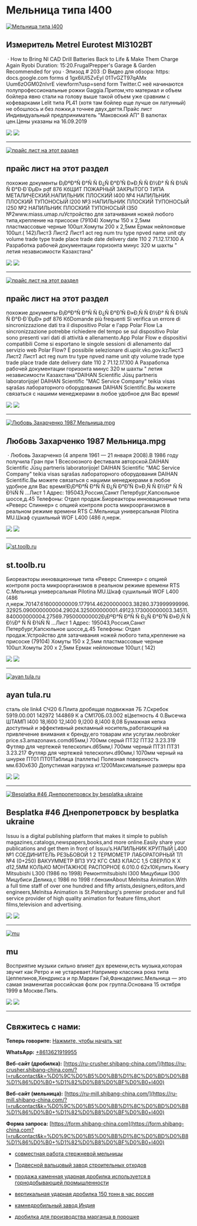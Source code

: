 # Мельница типа l400

<a href="https://swt.shibang-china.com/?l=ru&img&k=%D0%9C%D0%B5%D0%BB%D1%8C%D0%BD%D0%B8%D1%86%D0%B0+%D1%82%D0%B8%D0%BF%D0%B0+l400" target="_blank">![Мельница типа l400](http://static.shibang-china.com/all-800x300/1034.jpg)</a>

## Измеритель Metrel Eurotest MI3102BT
&nbsp;&#0183;&#32;How to Bring NI CAD Drill Batteries Back to Life &amp; Make Them Charge Again Ryobi Duration: 15:20.FrugalPrepper's Garage &amp; Garden Recommended for you&nbsp;&#0183;&#32;Эпизод # 203 :D Видео для обзора: https: docs.google.com forms d 1gx6iUl5ZvEyI 01TvGZT97qAMx Uum6zOGM02nIvrE viewform?usp=send form Twitter.С неё начинаются полупрофессиональные рожки Gaggia.Притом,что материал и объем бойлера явно стали на голову выше такой объем уже сравним с кофеварками Lelit типа PL41 (хотя там бойлер еще лучше он латунный) не обошлось и без ложки,а точнее двух,дегтя.Прайс лист Индивидуальный предприниматель &quot;Маковский АП&quot; В валютах цен.Цены указаны на 16.09.2019


<a href="https://whatsapp.shibangsoft.com/WhatsApp.php" target="_blank" title="WhatsApp">![](http://static.shibang-china.com/icon/whatsapp.png)</a> <a href="https://swt.shibang-china.com/?l=ru&icon&k=%D0%9C%D0%B5%D0%BB%D1%8C%D0%BD%D0%B8%D1%86%D0%B0+%D1%82%D0%B8%D0%BF%D0%B0+l400" target="_blank">![](http://static.shibang-china.com/icon/chat-ru.png)</a>

---

<a href="https://swt.shibang-china.com/?l=ru&img&k=%D0%9C%D0%B5%D0%BB%D1%8C%D0%BD%D0%B8%D1%86%D0%B0+%D1%82%D0%B8%D0%BF%D0%B0+l400" target="_blank">![прайс лист на этот раздел](http://static.shibang-china.com/all-800x300/777.jpg)</a>

## прайс лист на этот раздел
похожие документы &#208;&#161;&#208;&#186;&#208;&#176;&#209; &#208;&#176;&#209; &#209; &#208;&#191;&#209; &#208;&#176;&#208;&#185;&#209; &#208;&#187;&#208;&#184;&#209; &#209; &#208;&#189;&#208;&#176; &#209; &#209; &#208;&#190;&#209; &#209; &#208;&#176;&#208;&#183;&#208;&#180;&#208;&#181;&#208;&#187; pdf 876 КбЩИТ ПОЖАРНЫЙ ЗАКРЫТОГО ТИПА МЕТАЛИЧЕСКИЙ.НАПИЛЬНИК ПЛОСКИЙ l400 №4 НАПИЛЬНИК ПЛОСКИЙ ТУПОНОСЫЙ l200 №3 НАПИЛЬНИК ПЛОСКИЙ ТУПОНОСЫЙ l250 №2 НАПИЛЬНИК ПЛОСКИЙ ТУПОНОСЫЙ l350 №2www.miass.umap.ruУстройство для затачивания ножей любого типа,крепление на присоске (79104) Хомуты 150 х 2,5мм пластмассовые черные 100шт.Хомуты 200 х 2,5мм Ермак нейлоновые 100шт.( 142)Лист3 Лист2 Лист1 act reg num tru type npved name unit qty volume trade type trade place trade date delivery date 110 2 71.12.17.100 A Разработка рабочей документации горизонта минус 320 м шахты &quot; летия независимости Казахстана&quot;


<a href="https://whatsapp.shibangsoft.com/WhatsApp.php" target="_blank" title="WhatsApp">![](http://static.shibang-china.com/icon/whatsapp.png)</a> <a href="https://swt.shibang-china.com/?l=ru&icon&k=%D0%9C%D0%B5%D0%BB%D1%8C%D0%BD%D0%B8%D1%86%D0%B0+%D1%82%D0%B8%D0%BF%D0%B0+l400" target="_blank">![](http://static.shibang-china.com/icon/chat-ru.png)</a>

---

<a href="https://swt.shibang-china.com/?l=ru&img&k=%D0%9C%D0%B5%D0%BB%D1%8C%D0%BD%D0%B8%D1%86%D0%B0+%D1%82%D0%B8%D0%BF%D0%B0+l400" target="_blank">![прайс лист на этот раздел](http://static.shibang-china.com/all-800x300/38.jpg)</a>

## прайс лист на этот раздел
похожие документы &#208;&#161;&#208;&#186;&#208;&#176;&#209; &#208;&#176;&#209; &#209; &#208;&#191;&#209; &#208;&#176;&#208;&#185;&#209; &#208;&#187;&#208;&#184;&#209; &#209; &#208;&#189;&#208;&#176; &#209; &#209; &#208;&#190;&#209; &#209; &#208;&#176;&#208;&#183;&#208;&#180;&#208;&#181;&#208;&#187; pdf 876 КбDomande pi&#249; frequenti Si verifica un errore di sincronizzazione dati tra il dispositivo Polar e l'app Polar Flow La sincronizzazione potrebbe richiedere del tempo se sul dispositivo Polar sono presenti vari dati di attivit&#224; e allenamento.App Polar Flow e dispositivi compatibili Come si esportano le singole sessioni di allenamento dal servizio web Polar Flow? &#200; possibile selezionare di.upiir.vko.gov.kzЛист3 Лист2 Лист1 act reg num tru type npved name unit qty volume trade type trade place trade date delivery date 110 2 71.12.17.100 A Разработка рабочей документации горизонта минус 320 м шахты &quot; летия независимости Казахстана&quot;DAIHAN Scientific Jūsų partneris laboratorijoje! DAIHAN Scientific &quot;MAC Service Company&quot; teikia visas sąrašas лабораторного оборудования DAIHAN Scientific.Вы можете связаться с нашими менеджерами в любое удобное для Вас время!


<a href="https://whatsapp.shibangsoft.com/WhatsApp.php" target="_blank" title="WhatsApp">![](http://static.shibang-china.com/icon/whatsapp.png)</a> <a href="https://swt.shibang-china.com/?l=ru&icon&k=%D0%9C%D0%B5%D0%BB%D1%8C%D0%BD%D0%B8%D1%86%D0%B0+%D1%82%D0%B8%D0%BF%D0%B0+l400" target="_blank">![](http://static.shibang-china.com/icon/chat-ru.png)</a>

---

<a href="https://swt.shibang-china.com/?l=ru&img&k=%D0%9C%D0%B5%D0%BB%D1%8C%D0%BD%D0%B8%D1%86%D0%B0+%D1%82%D0%B8%D0%BF%D0%B0+l400" target="_blank">![Любовь Захарченко 1987 Мельница.mpg](http://static.shibang-china.com/all-800x300/1493.jpg)</a>

## Любовь Захарченко 1987 Мельница.mpg
&nbsp;&#0183;&#32;Любовь Захарченко (4 апреля 1961 — 21 января 2008).В 1986 году получила Гран при 1 Всесоюзного фестиваля авторской.DAIHAN Scientific Jūsų partneris laboratorijoje! DAIHAN Scientific &quot;MAC Service Company&quot; teikia visas sąrašas лабораторного оборудования DAIHAN Scientific.Вы можете связаться с нашими менеджерами в любое удобное для Вас время!&#208;&#161;&#208;&#186;&#208;&#176;&#209; &#208;&#176;&#209; &#209; &#208;&#191;&#209; &#208;&#176;&#208;&#185;&#209; &#208;&#187;&#208;&#184;&#209; &#209; &#208;&#189;&#208;&#176; &#209; &#209; &#208;&#190;&#209; &#209; …Лист 1 Адрес: 195043,Россия,Санкт Петербург,Капсюльное шоссе,д.45 Телефоны: Отдел продаж.Биореакторы инновационные типа &#171;Реверс Спиннер&#187; с опцией контроля роста микроорганизмов в реальном режиме времени RTS C.Мельница универсальная Pilotina MU.Шкаф сушильный WOF L400 (486 л,нерж.


<a href="https://whatsapp.shibangsoft.com/WhatsApp.php" target="_blank" title="WhatsApp">![](http://static.shibang-china.com/icon/whatsapp.png)</a> <a href="https://swt.shibang-china.com/?l=ru&icon&k=%D0%9C%D0%B5%D0%BB%D1%8C%D0%BD%D0%B8%D1%86%D0%B0+%D1%82%D0%B8%D0%BF%D0%B0+l400" target="_blank">![](http://static.shibang-china.com/icon/chat-ru.png)</a>

---

<a href="https://swt.shibang-china.com/?l=ru&img&k=%D0%9C%D0%B5%D0%BB%D1%8C%D0%BD%D0%B8%D1%86%D0%B0+%D1%82%D0%B8%D0%BF%D0%B0+l400" target="_blank">![st.toolb.ru](http://static.shibang-china.com/all-800x300/1486.jpg)</a>

## st.toolb.ru
Биореакторы инновационные типа &#171;Реверс Спиннер&#187; с опцией контроля роста микроорганизмов в реальном режиме времени RTS C.Мельница универсальная Pilotina MU.Шкаф сушильный WOF L400 (486 л,нерж.70147.616000000009.177914.46200000003.38280.373999999996.32925.090000000004.29024.325000000001.49123.173000000003.34511.840000000004.27569.795000000002&#208;&#161;&#208;&#186;&#208;&#176;&#209; &#208;&#176;&#209; &#209; &#208;&#191;&#209; &#208;&#176;&#208;&#185;&#209; &#208;&#187;&#208;&#184;&#209; &#209; &#208;&#189;&#208;&#176; &#209; &#209; &#208;&#190;&#209; &#209; …Лист 1 Адрес: 195043,Россия,Санкт Петербург,Капсюльное шоссе,д.45 Телефоны: Отдел продаж.Устройство для затачивания ножей любого типа,крепление на присоске (79104) Хомуты 150 х 2,5мм пластмассовые черные 100шт.Хомуты 200 х 2,5мм Ермак нейлоновые 100шт.( 142)


<a href="https://whatsapp.shibangsoft.com/WhatsApp.php" target="_blank" title="WhatsApp">![](http://static.shibang-china.com/icon/whatsapp.png)</a> <a href="https://swt.shibang-china.com/?l=ru&icon&k=%D0%9C%D0%B5%D0%BB%D1%8C%D0%BD%D0%B8%D1%86%D0%B0+%D1%82%D0%B8%D0%BF%D0%B0+l400" target="_blank">![](http://static.shibang-china.com/icon/chat-ru.png)</a>

---

<a href="https://swt.shibang-china.com/?l=ru&img&k=%D0%9C%D0%B5%D0%BB%D1%8C%D0%BD%D0%B8%D1%86%D0%B0+%D1%82%D0%B8%D0%BF%D0%B0+l400" target="_blank">![ayan tula.ru](http://static.shibang-china.com/all-800x300/455.jpg)</a>

## ayan tula.ru
сталь ole link4 СЧ20 6.Плита дробящая подвижная 7Б 7.Скребок 5919.00.001 142972 144869 К а СМ170Б.03.002 вЦветность 4 0.Высечка ШТАМП l400 18,l600 12,l400 9,l200 8,l400 8,08 Бумажная кепка доступный и эффективный рекламный носитель,работающий на привлечение внимания к бренду,его товарам или услугам.neobroker price.s3.amazonaws.comd65мм,l 700мм серый ПТ32 ПТ32 3.23.319 Футляр для чертежей телескопич.d65мм,l 700мм черный ПТ31 ПТ31 3.23.217 Футляр для чертежей телескопич.d90мм,l 1070мм черный на шнурке ПТ01 ПТ01Таблица (паллеты) Полезная поверхность мм.630x630 Допустимая нагрузка кг.1200Максимальные размеры вра


<a href="https://whatsapp.shibangsoft.com/WhatsApp.php" target="_blank" title="WhatsApp">![](http://static.shibang-china.com/icon/whatsapp.png)</a> <a href="https://swt.shibang-china.com/?l=ru&icon&k=%D0%9C%D0%B5%D0%BB%D1%8C%D0%BD%D0%B8%D1%86%D0%B0+%D1%82%D0%B8%D0%BF%D0%B0+l400" target="_blank">![](http://static.shibang-china.com/icon/chat-ru.png)</a>

---

<a href="https://swt.shibang-china.com/?l=ru&img&k=%D0%9C%D0%B5%D0%BB%D1%8C%D0%BD%D0%B8%D1%86%D0%B0+%D1%82%D0%B8%D0%BF%D0%B0+l400" target="_blank">![Besplatka #46 Днепропетровск by besplatka ukraine](http://static.shibang-china.com/all-800x300/1246.jpg)</a>

## Besplatka #46 Днепропетровск by besplatka ukraine
Issuu is a digital publishing platform that makes it simple to publish magazines,catalogs,newspapers,books,and more online.Easily share your publications and get them in front of Issuu’s.НАПИЛЬНИК КРУГЛЫЙ L400 №1 СОЕДИНИТЕЛЬ РЕЗЬБОВОЙ 1 2 ТЕРМОМЕТР ЛАБОРАТОРНЫЙ ТЛ №4 (0+250) ВАКУУММЕТР ВПЗ УУ2 КГС СМ3 КЛАСС 1,5 СВЕРЛО К Х d12,5ММ КОЛЬКО МОНТАЖНОЕ РАСПОРНОЕ 6.010.0 62х10Купить Книгу Mitsubishi L300 (1986 по 1998) Ремонтmitsubishi l300 Мицубиши l300 Мицубиси Делика,с 1986 по 1998 г.бензинAbout Melnitsa Animation.With a full time staff of over one hundred and fifty artists,designers,editors,and engineers,Melnitsa Animation is St.Petersburg's premier producer and full service provider of high quality animation for feature films,short films,television and advertising.


<a href="https://whatsapp.shibangsoft.com/WhatsApp.php" target="_blank" title="WhatsApp">![](http://static.shibang-china.com/icon/whatsapp.png)</a> <a href="https://swt.shibang-china.com/?l=ru&icon&k=%D0%9C%D0%B5%D0%BB%D1%8C%D0%BD%D0%B8%D1%86%D0%B0+%D1%82%D0%B8%D0%BF%D0%B0+l400" target="_blank">![](http://static.shibang-china.com/icon/chat-ru.png)</a>

---

<a href="https://swt.shibang-china.com/?l=ru&img&k=%D0%9C%D0%B5%D0%BB%D1%8C%D0%BD%D0%B8%D1%86%D0%B0+%D1%82%D0%B8%D0%BF%D0%B0+l400" target="_blank">![mu](http://static.shibang-china.com/all-800x300/702.jpg)</a>

## mu
Восприятие музыки сильно влияет дух времени,есть музыка,которая звучит как Ретро и не устаревает.Например классика рока типа Цеппелинов,Хендрикса и пр.Марвин Гэй,Фанкаделикс.Мельница — это самая знаменитая российская фолк рок группа.Основана 15 октября 1999 в Москве.Пять.

<a href="https://whatsapp.shibangsoft.com/WhatsApp.php" target="_blank" title="WhatsApp">![](http://static.shibang-china.com/icon/whatsapp.png)</a> <a href="https://swt.shibang-china.com/?l=ru&icon&k=%D0%9C%D0%B5%D0%BB%D1%8C%D0%BD%D0%B8%D1%86%D0%B0+%D1%82%D0%B8%D0%BF%D0%B0+l400" target="_blank">![](http://static.shibang-china.com/icon/chat-ru.png)</a>

---
## Свяжитесь с нами:

**Теперь говорите:** [Нажмите, чтобы начать чат](https://swt.shibang-china.com?l=ru&contact&k=%D0%9C%D0%B5%D0%BB%D1%8C%D0%BD%D0%B8%D1%86%D0%B0+%D1%82%D0%B8%D0%BF%D0%B0+l400)

**WhatsApp:**  [+8613621919955](https://whatsapp.shibangsoft.com/WhatsApp.php)

**Веб-сайт (дробилка):** [https://ru-crusher.shibang-china.com/](https://ru-crusher.shibang-china.com/?l=ru&contact&k=%D0%9C%D0%B5%D0%BB%D1%8C%D0%BD%D0%B8%D1%86%D0%B0+%D1%82%D0%B8%D0%BF%D0%B0+l400)

**Веб-сайт (мельница):** [https://ru-mill.shibang-china.com/](https://ru-mill.shibang-china.com/?l=ru&contact&k=%D0%9C%D0%B5%D0%BB%D1%8C%D0%BD%D0%B8%D1%86%D0%B0+%D1%82%D0%B8%D0%BF%D0%B0+l400)

**Форма запроса:** [https://form.shibang-china.com](https://form.shibang-china.com?l=ru&contact&k=%D0%9C%D0%B5%D0%BB%D1%8C%D0%BD%D0%B8%D1%86%D0%B0+%D1%82%D0%B8%D0%BF%D0%B0+l400)

* [совместная работа стержневой мельницы](../125/%D1%81%D0%BE%D0%B2%D0%BC%D0%B5%D1%81%D1%82%D0%BD%D0%B0%D1%8F%20%D1%80%D0%B0%D0%B1%D0%BE%D1%82%D0%B0%20%D1%81%D1%82%D0%B5%D1%80%D0%B6%D0%BD%D0%B5%D0%B2%D0%BE%D0%B9%20%D0%BC%D0%B5%D0%BB%D1%8C%D0%BD%D0%B8%D1%86%D1%8B.md)

* [Подвесной вальцовый завод строительных отходов](../121/%D0%9F%D0%BE%D0%B4%D0%B2%D0%B5%D1%81%D0%BD%D0%BE%D0%B9%20%D0%B2%D0%B0%D0%BB%D1%8C%D1%86%D0%BE%D0%B2%D1%8B%D0%B9%20%D0%B7%D0%B0%D0%B2%D0%BE%D0%B4%20%D1%81%D1%82%D1%80%D0%BE%D0%B8%D1%82%D0%B5%D0%BB%D1%8C%D0%BD%D1%8B%D1%85%20%D0%BE%D1%82%D1%85%D0%BE%D0%B4%D0%BE%D0%B2.md)

* [продажа каменная ударная дробилка используется в горнодобывающей промышленности](../121/%D0%BF%D1%80%D0%BE%D0%B4%D0%B0%D0%B6%D0%B0%20%D0%BA%D0%B0%D0%BC%D0%B5%D0%BD%D0%BD%D0%B0%D1%8F%20%D1%83%D0%B4%D0%B0%D1%80%D0%BD%D0%B0%D1%8F%20%D0%B4%D1%80%D0%BE%D0%B1%D0%B8%D0%BB%D0%BA%D0%B0%20%D0%B8%D1%81%D0%BF%D0%BE%D0%BB%D1%8C%D0%B7%D1%83%D0%B5%D1%82%D1%81%D1%8F%20%D0%B2%20%D0%B3%D0%BE%D1%80%D0%BD%D0%BE%D0%B4%D0%BE%D0%B1%D1%8B%D0%B2%D0%B0%D1%8E%D1%89%D0%B5%D0%B9%20%D0%BF%D1%80%D0%BE%D0%BC%D1%8B%D1%88%D0%BB%D0%B5%D0%BD%D0%BD%D0%BE%D1%81%D1%82%D0%B8.md)

* [вертикальная ударная дробилка 150 тонн в час россия](../121/%D0%B2%D0%B5%D1%80%D1%82%D0%B8%D0%BA%D0%B0%D0%BB%D1%8C%D0%BD%D0%B0%D1%8F%20%D1%83%D0%B4%D0%B0%D1%80%D0%BD%D0%B0%D1%8F%20%D0%B4%D1%80%D0%BE%D0%B1%D0%B8%D0%BB%D0%BA%D0%B0%20150%20%D1%82%D0%BE%D0%BD%D0%BD%20%D0%B2%20%D1%87%D0%B0%D1%81%20%D1%80%D0%BE%D1%81%D1%81%D0%B8%D1%8F.md)

* [камнедробильный завод Индия](../122/%D0%BA%D0%B0%D0%BC%D0%BD%D0%B5%D0%B4%D1%80%D0%BE%D0%B1%D0%B8%D0%BB%D1%8C%D0%BD%D1%8B%D0%B9%20%D0%B7%D0%B0%D0%B2%D0%BE%D0%B4%20%D0%98%D0%BD%D0%B4%D0%B8%D1%8F.md)

* [дробилка для производства марганца в порошке](../124/%D0%B4%D1%80%D0%BE%D0%B1%D0%B8%D0%BB%D0%BA%D0%B0%20%D0%B4%D0%BB%D1%8F%20%D0%BF%D1%80%D0%BE%D0%B8%D0%B7%D0%B2%D0%BE%D0%B4%D1%81%D1%82%D0%B2%D0%B0%20%D0%BC%D0%B0%D1%80%D0%B3%D0%B0%D0%BD%D1%86%D0%B0%20%D0%B2%20%D0%BF%D0%BE%D1%80%D0%BE%D1%88%D0%BA%D0%B5.md)